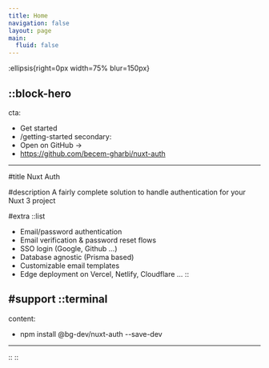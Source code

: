 ```yaml
---
title: Home
navigation: false
layout: page
main:
  fluid: false
---
```


:ellipsis{right=0px width=75% blur=150px}

::block-hero
---
cta:
  - Get started
  - /getting-started
secondary:
  - Open on GitHub →
  - https://github.com/becem-gharbi/nuxt-auth
---

#title
Nuxt Auth 

#description
A fairly complete solution to handle authentication for your Nuxt 3 project

#extra
  ::list
  - Email/password authentication
  - Email verification & password reset flows
  - SSO login (Google, Github ...)
  - Database agnostic (Prisma based)
  - Customizable email templates
  - Edge deployment on Vercel, Netlify, Cloudflare ...
  ::

#support
  ::terminal
  ---
  content:
  - npm install @bg-dev/nuxt-auth --save-dev
  ---
  ::
::

